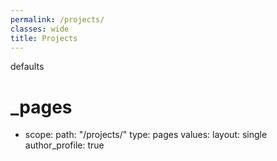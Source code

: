 ```yaml
---
permalink: /projects/
classes: wide
title: Projects
---
```


defaults
  # _pages
  - scope:
      path: "/projects/"
      type: pages
    values:
      layout: single
      author_profile: true
